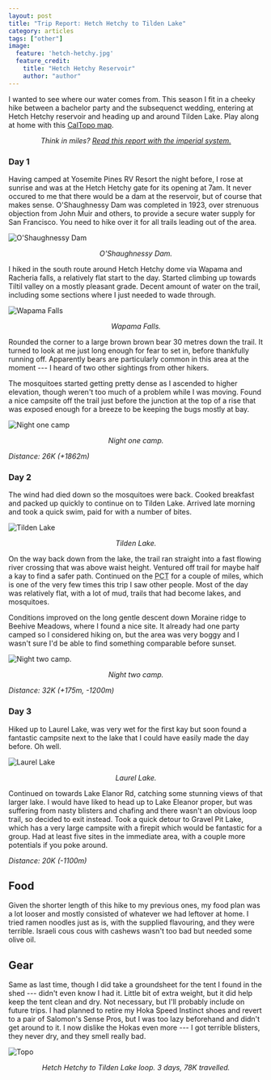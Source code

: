 ```yaml
---
layout: post
title: "Trip Report: Hetch Hetchy to Tilden Lake"
category: articles
tags: ["other"]
image:
  feature: 'hetch-hetchy.jpg'
  feature_credit:
    title: "Hetch Hetchy Reservoir"
    author: "author"
---
```


I wanted to see where our water comes from. This season I fit in a cheeky hike
between a bachelor party and the subsequenct wedding, entering at Hetch Hetchy
reservoir and heading up and around Tilden Lake. Play along at home with this
[CalTopo map](https://caltopo.com/m/LCC6).

<center><em>
<span data-alt="Think in kays?">Think in miles?</span> <a data-alt-href="?" href="?imperial=true">Read this report with the <span data-alt="metric">imperial</span> system.</a>
</em></center>
<p/>

### Day 1

Having camped at Yosemite Pines RV Resort the night before, I rose at sunrise
and was at the Hetch Hetchy gate for its opening at 7am. It never occured to
me that there would be a dam at the reservoir, but of course that makes sense.
O'Shaughnessy Dam was completed in 1923, over strenuous objection from John
Muir and others, to provide a secure water supply for San Francisco. You need
to hike over it for all trails leading out of the area.

![O'Shaughnessy Dam](/images/hetch-hetchy-dam.jpg)
<center><em>O'Shaughnessy Dam.</em></center>
<p />

I hiked in the south route around Hetch Hetchy dome via Wapama and Racheria
falls, a relatively flat start to the day. Started climbing up towards Tiltil
valley on a mostly pleasant grade. Decent amount of water on the trail,
including some sections where I just needed to wade through.

![Wapama Falls](/images/hetch-hetchy-falls.jpg)
<center><em>Wapama Falls.</em></center>
<p />


Rounded the corner to a large brown brown bear 30 <span
data-alt="yards">metres</span> down the trail. It
turned to look at me just long enough for fear to set in, before thankfully
running off. Apparently bears are particularly common in this area at the
moment --- I heard of two other sightings from other hikers.

The mosquitoes started getting pretty dense as I ascended to higher elevation,
though weren't too much of a problem while I was moving. Found a nice campsite
off the trail just before the junction at the top of a rise that was exposed
enough for a breeze to be keeping the bugs mostly at bay.

![Night one camp](/images/hetch-hetchy-camp.jpg)
<center><em>Night one camp.</em></center>
<p />

_Distance: <span data-alt="16mi (+6109ft)">26K (+1862m)</span>_

### Day 2

The wind had died down so the mosquitoes were back. Cooked breakfast and packed
up quickly to continue on to Tilden Lake. Arrived late morning and took a quick
swim, paid for with a number of bites.

![Tilden Lake](/images/tilden-lake.jpg)
<center><em>Tilden Lake.</em></center>
<p />

On the way back down from the lake, the trail ran straight into a fast flowing river crossing that was above waist height. Ventured off trail for maybe <span data-alt="half a mile">half a kay</span> to find a safer path.
Continued on the <acronym title="Pacific Crest Trail">PCT</acronym>
for a couple of miles, which is one of the very few times this trip I saw other
people. Most of the day was relatively flat, with a lot of mud, trails that had
become lakes, and mosquitoes.

Conditions improved on the long gentle descent
down Moraine ridge to Beehive Meadows, where I found a nice site. It already
had one party camped so I considered hiking on, but the area was very boggy and
I wasn't sure I'd be able to find something comparable before sunset.

![Night two camp.](/images/hetch-hetchy-camp-2.jpg)
<center><em>Night two camp.</em></center>
<p />

_Distance: <span data-alt="20mi (+1900ft, -3900ft)">32K (+175m, -1200m)</span>_


### Day 3

Hiked up to Laurel Lake, was very wet for the first <span data-alt="half
mile">kay</span> but soon found a fantastic campsite next to the lake that I
could have easily made the day before. Oh well.

![Laurel Lake](/images/laurel-lake.jpg)
<center><em>Laurel Lake.</em></center>
<p />

Continued on towards Lake Elanor Rd, catching some stunning views of that
larger lake. I would have liked to head up to Lake Eleanor proper, but was
suffering from nasty blisters and chafing and there wasn't an obvious loop
trail, so decided to exit instead. Took a quick detour to Gravel Pit Lake,
which has a very large campsite with a firepit which would be fantastic for a
group. Had at least five sites in the immediate area, with a couple more
potentials if you poke around.

_Distance: <span data-alt="12.5mi (-3600ft)">20K (-1100m)</span>_

## Food

Given the shorter length of this hike to my previous ones, my food plan was a
lot looser and mostly consisted of whatever we had leftover at home. I tried
ramen noodles just as is, with the supplied flavouring, and they were terrible.
Israeli cous cous with cashews wasn't too bad but needed some olive oil.

## Gear

Same as last time, though I did take a groundsheet for the tent I found in the
shed --- didn't even know I had it. Little bit of extra weight, but it did help
keep the tent clean and dry. Not necessary, but I'll probably include on future
trips. I had planned to retire my Hoka Speed Instinct shoes and revert to a
pair of Salomon's Sense Pros, but I was too lazy beforehand and didn't
get around to it. I now dislike the Hokas even more --- I got terrible
blisters, they never dry, and they smell really bad.

![Topo](/images/hetch-hetchy-topo.jpg)
<center><em>Hetch Hetchy to Tilden Lake loop. 3 days, <span data-alt="48mi">78K</span> travelled.</em></center>
<p />
